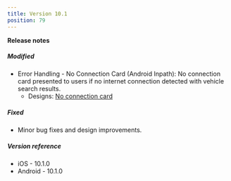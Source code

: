 ```yaml
---
title: Version 10.1
position: 79
---
```


**Release notes**

##### Modified
* Error Handling - No Connection Card (Android Inpath): No connection card presented to users if no internet connection detected with vehicle search results.
    * Designs: <a href="https://app.abstract.com/share/5a0eacd1-355d-403e-8be5-7a1d4e0b6b41?collectionLayerId=75db2683-9676-41e9-ac6b-1a99207309a8&present=true&preview=false&sha=4bb24387443e94f17bd3552cb63041595500d35f" target="_blank">No connection card</a>  

##### Fixed
* Minor bug fixes and design improvements.

    
##### Version reference 
* iOS - 10.1.0
* Android - 10.1.0
